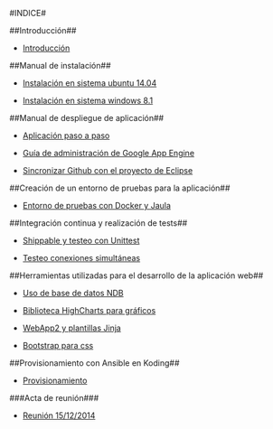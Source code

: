 #INDICE#

##Introducción##

+ [Introducción](https://github.com/julioxus/iv-aerospace/blob/master/doc/introduccion.md)

##Manual de instalación##

+ [Instalación en sistema ubuntu 14.04](https://github.com/julioxus/iv-aerospace/blob/master/doc/instalacion_ubuntu.md)

+ [Instalación en sistema windows 8.1](https://github.com/julioxus/iv-aerospace/blob/master/doc/instalacion_windows.md)

##Manual de despliegue de aplicación##

+ [Aplicación paso a paso](https://github.com/julioxus/iv-aerospace/blob/master/doc/aplicacion.md)

+ [Guía de administración de Google App Engine](https://github.com/julioxus/iv-aerospace/blob/master/doc/configuracionGAE.md)

+ [Sincronizar Github con el proyecto de Eclipse](https://github.com/julioxus/iv-aerospace/blob/master/doc/EclipseGitHub.md)

##Creación de un entorno de pruebas para la aplicación##

+ [Entorno de pruebas con Docker y Jaula](https://github.com/julioxus/iv-aerospace/blob/master/doc/entorno_pruebas.md)

##Integración continua y realización de tests##

+ [Shippable y testeo con Unittest](https://github.com/julioxus/iv-aerospace/blob/master/doc/shippable.md)

+ [Testeo conexiones simultáneas](https://github.com/julioxus/iv-aerospace/blob/master/doc/test_conex_simultaneas.md)

##Herramientas utilizadas para el desarrollo de la aplicación web##

+ [Uso de base de datos NDB](https://github.com/julioxus/iv-aerospace/blob/master/doc/documentacion_ndb.md)

+ [Biblioteca HighCharts para gráficos](https://github.com/julioxus/iv-aerospace/blob/master/doc/documentacion_highcharts.md)

+ [WebApp2 y plantillas Jinja](https://github.com/julioxus/iv-aerospace/blob/master/doc/webbapp2.md)

+ [Bootstrap para css](https://github.com/julioxus/iv-aerospace/blob/master/doc/documentacion_bootstrap.md)

##Provisionamiento con Ansible en Koding##

+ [Provisionamiento](https://github.com/julioxus/iv-aerospace/blob/master/doc/provisionamiento.md)

###Acta de reunión###

+ [Reunión 15/12/2014](https://github.com/julioxus/iv-aerospace/blob/master/doc/actaSamuel.md)